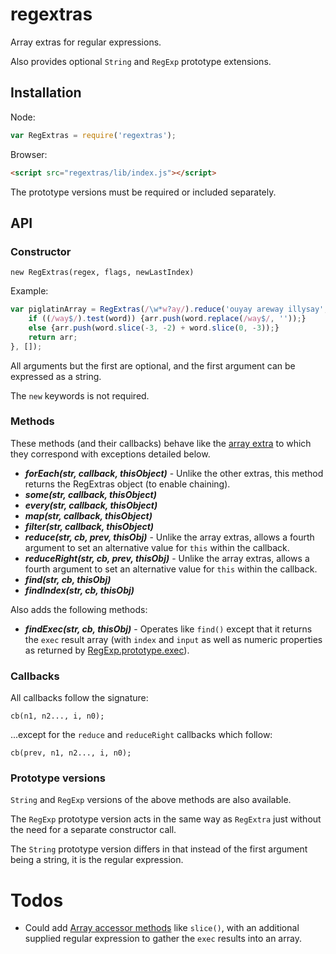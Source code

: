 # regextras

Array extras for regular expressions.

Also provides optional `String` and `RegExp` prototype extensions.

## Installation

Node:

```js
var RegExtras = require('regextras');
```

Browser:

```html
<script src="regextras/lib/index.js"></script>
```

The prototype versions must be required or included separately.

## API

### Constructor

`new RegExtras(regex, flags, newLastIndex)`

Example:

```js
var piglatinArray = RegExtras(/\w*w?ay/).reduce('ouyay areway illysay', function (arr, i, word) {
    if ((/way$/).test(word)) {arr.push(word.replace(/way$/, ''));}
    else {arr.push(word.slice(-3, -2) + word.slice(0, -3));}
    return arr;
}, []);
```

All arguments but the first are optional, and the first argument can be expressed as a string.

The `new` keywords is not required.

### Methods

These methods (and their callbacks) behave like the [array extra](https://developer.mozilla.org/en-US/docs/Web/JavaScript/Reference/Global_Objects/Array#Iteration_methods)
to which they correspond with exceptions detailed below.

- ***forEach(str, callback, thisObject)*** - Unlike the other extras, this method returns the RegExtras object (to enable chaining).
- ***some(str, callback, thisObject)***
- ***every(str, callback, thisObject)***
- ***map(str, callback, thisObject)***
- ***filter(str, callback, thisObject)***
- ***reduce(str, cb, prev, thisObj)*** - Unlike the array extras, allows a fourth argument to set an alternative value for `this` within the callback.
- ***reduceRight(str, cb, prev, thisObj)*** - Unlike the array extras, allows a fourth argument to set an alternative value for `this` within the callback.
- ***find(str, cb, thisObj)***
- ***findIndex(str, cb, thisObj)***

Also adds the following methods:
- ***findExec(str, cb, thisObj)*** - Operates like `find()` except that it returns the `exec` result array (with `index` and `input` as well as numeric properties as returned by [RegExp.prototype.exec](https://developer.mozilla.org/en-US/docs/Web/JavaScript/Reference/Global_Objects/RegExp/exec)).

### Callbacks

All callbacks follow the signature:

`cb(n1, n2..., i, n0);`

...except for the `reduce` and `reduceRight` callbacks which follow:

`cb(prev, n1, n2..., i, n0);`

### Prototype versions

`String` and `RegExp` versions of the above methods are also available.

The `RegExp` prototype version acts in the same way as `RegExtra` just
without the need for a separate constructor call.

The `String` prototype version differs in that instead of the first argument
being a string, it is the regular expression.

# Todos

- Could add [Array accessor methods](https://developer.mozilla.org/en-US/docs/Web/JavaScript/Reference/Global_Objects/Array#Accessor_methods) like `slice()`, with an additional supplied regular expression to gather the `exec` results into an array.
